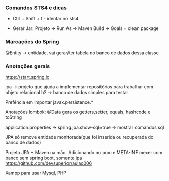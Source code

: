 
### Comandos STS4 e dicas

- Ctrl + Shift + f - identar no sts4

- Gerar Jar: Projeto -> Run As -> Maven Build -> Goals = clean package

### Marcações do Spring

@Entity -> entidade, vai gerar/ter tabela no banco de dados dessa classe



### Anotações gerais

https://start.spring.io

jpa -> projeto que ajuda a implementar reposítórios para trabalhar com objeto relacional
h2 -> banco de dados simples para testar

Prefência em importar javax.persistence.*

Anotações lombok:
@Data gera os getters,setter, equals, hashcode e toString

application.properties -> spring.jpa.show-sql=true -> mostrar comandos sql

JPA só remove entidade monitorada(que foi inserida ou recuperada do banco de dados)

Projeto JPA + Maven na mão. Adicionando no pom e META-INF
mexer com banco sem spring boot, somente jpa
https://github.com/devsuperior/aulao006

Xampp para usar Mysql, PHP